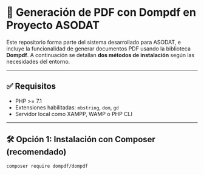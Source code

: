 # 📄 Generación de PDF con Dompdf en Proyecto ASODAT

Este repositorio forma parte del sistema desarrollado para ASODAT, e incluye la funcionalidad de generar documentos PDF usando la biblioteca **Dompdf**. A continuación se detallan **dos métodos de instalación** según las necesidades del entorno.

---

## ✅ Requisitos

- PHP >= 7.1
- Extensiones habilitadas: `mbstring`, `dom`, `gd`
- Servidor local como XAMPP, WAMP o PHP CLI

---

## 🛠️ Opción 1: Instalación con Composer (recomendado)

```bash
composer require dompdf/dompdf
